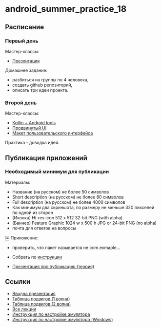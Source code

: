 # android_summer_practice_18

## Расписание

### Первый день

Мастер-классы:

* [Презентация](https://docs.google.com/presentation/d/1NMaPBoGbhrlKbHFrSEAl_aERa5yFdrm9yCQIvk2YVN0/edit#slide=id.g3b9556c891_0_1)


Домашнее задание:

* разбиться на группы по 4 человека,
* создать github репозиторий, 
* описать три идеи проекта.

### Второй день

Мастер-классы:

* [Kotlin + Android tools](https://docs.google.com/presentation/d/1VO2XrUpLFc49Qs8Ya2-Iokf0vfivvU1WYMUszujV0GM/edit#slide=id.g287286d170_0_0)
* [Продвинутый UI](https://docs.google.com/presentation/d/1dNSyLjcuKdHXpAXNSUeA3dFUbCrPK5BXMMNtSHAEROE/edit#slide=id.g287286d170_0_0)
* [Макет пользовательского интерфейса](https://docs.google.com/presentation/d/1xpCLgCvJn2GotpKFR9w0qZayK0Qc5fKMvy-LXjcU-HQ/edit#slide=id.p1)

Практика - доводка идей. 

## Публикация приложений 

### Необходимый минимум для публикации

Материалы:

* Название (на русском) не более 50 символов
* Short description (на русском) не более 80 символов
* Full description  (на русском) не более 4000 символов
* Как минимум два скриншота, по размеру не меньше 320 пикселей по одной из сторон
* (Иконка) Hi-res icon 512 x 512 32-bit PNG (with alpha)
* (Баннер) Feature Graphic 1024 w x 500 h JPG or 24-bit PNG (no alpha)
* почта для ответов на вопросы

￼
Приложение:

* проверить, что пакет называется не com.exmaple...
* Собрать по [инструкции](https://docs.google.com/presentation/d/1OB191d69cI4QZPKhc1SegDkz6flyNxTRuwYfQP9D_ck/edit#slide=id.p)


* [Презентация про публикацию (теория)](https://docs.google.com/presentation/d/1YpOypgsB2tPMxSWP7ur2krNFuDhmqKshZkiIq7Vo3C8/edit#slide=id.g30881f537c_0_1)

## Ссылки

* [Вводна презентация](https://docs.google.com/presentation/d/1nYrgVX7OtLg7bmOg3Y3veRlzF_u4WzMqfGwxplFBnFo/edit#slide=id.p)
* [Таблица подвигов (1 волна)](https://docs.google.com/spreadsheets/d/1_YoM97PYxOK3rU1ZJw_2lKaaoqCHt5yVxxsZyC1-9K4/edit#gid=0)
* [Таблица подвигов (2 волна)](https://docs.google.com/spreadsheets/d/1kkRwC1BPIoleAv7_9_amI6gWQhYrkD83yGpvRbZNGwE/edit?usp=sharing)
* [Все лекции](https://drive.google.com/drive/folders/0B-cth7-Fd75FQnJLYktiX3JhT2c)
* [Инструкция по настройке эмулятора](https://docs.google.com/document/d/13EcEB7shriwXtsY3y10eWcfl0OtDMHtHNEuC6jgbjGU)
* [Инструкция по настройке эмулятора (Windows)](https://docs.google.com/document/d/1KQF6sBIdHn9oFpk0PMzNf5s9PW5IVDGCedpEPVo0Vmc)
